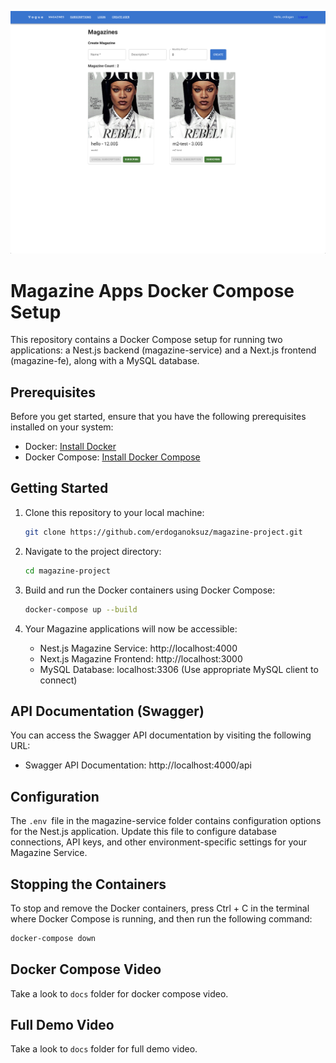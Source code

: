 ![alt text](/docs//wallpaper.png "Title")

# Magazine Apps Docker Compose Setup

This repository contains a Docker Compose setup for running two applications: a Nest.js backend (magazine-service) and a Next.js frontend (magazine-fe), along with a MySQL database.

## Prerequisites

Before you get started, ensure that you have the following prerequisites installed on your system:

- Docker: [Install Docker](https://docs.docker.com/get-docker/)
- Docker Compose: [Install Docker Compose](https://docs.docker.com/compose/install/)

## Getting Started

1. Clone this repository to your local machine:

   ```bash
   git clone https://github.com/erdoganoksuz/magazine-project.git
   ```

2. Navigate to the project directory:

   ```bash
   cd magazine-project
   ```

3. Build and run the Docker containers using Docker Compose:
   ```bash
   docker-compose up --build
   ```
4. Your Magazine applications will now be accessible:
   - Nest.js Magazine Service: http://localhost:4000
   - Next.js Magazine Frontend: http://localhost:3000
   - MySQL Database: localhost:3306 (Use appropriate MySQL client to connect)

## API Documentation (Swagger)

You can access the Swagger API documentation by visiting the following URL:

- Swagger API Documentation: http://localhost:4000/api

## Configuration

The `.env `file in the magazine-service folder contains configuration options for the Nest.js application. Update this file to configure database connections, API keys, and other environment-specific settings for your Magazine Service.

## Stopping the Containers

To stop and remove the Docker containers, press Ctrl + C in the terminal where Docker Compose is running, and then run the following command:

```bash
docker-compose down
```

## Docker Compose Video
Take a look to `docs` folder for docker compose video.

## Full Demo Video

Take a look to `docs` folder for full demo video.
